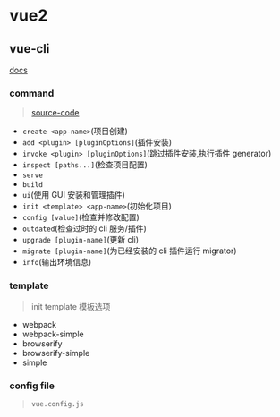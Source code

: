 # vue2

## vue-cli

[docs](https://cli.vuejs.org/)

### command

> [source-code](https://github.com/vuejs/vue-cli/blob/dev/packages/%40vue/cli/bin/vue.js)

- `create <app-name>`(项目创建)
- `add <plugin> [pluginOptions]`(插件安装)
- `invoke <plugin> [pluginOptions]`(跳过插件安装,执行插件 generator)
- `inspect [paths...]`(检查项目配置)
- `serve`
- `build`
- `ui`(使用 GUI 安装和管理插件)
- `init <template> <app-name>`(初始化项目)
- `config [value]`(检查并修改配置)
- `outdated`(检查过时的 cli 服务/插件)
- `upgrade [plugin-name]`(更新 cli)
- `migrate [plugin-name]`(为已经安装的 cli 插件运行 migrator)
- `info`(输出环境信息)

### template

> init template 模板选项

- webpack
- webpack-simple
- browserify
- browserify-simple
- simple

### config file

> `vue.config.js`
